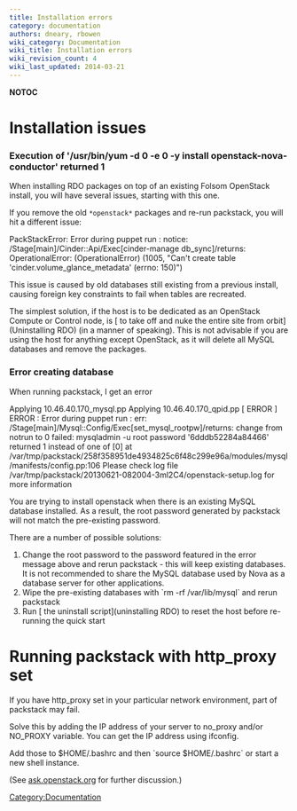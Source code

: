```yaml
---
title: Installation errors
category: documentation
authors: dneary, rbowen
wiki_category: Documentation
wiki_title: Installation errors
wiki_revision_count: 4
wiki_last_updated: 2014-03-21
---
```


__NOTOC__

# Installation issues

### Execution of '/usr/bin/yum -d 0 -e 0 -y install openstack-nova-conductor' returned 1

When installing RDO packages on top of an existing Folsom OpenStack install, you will have several issues, starting with this one.

If you remove the old `*openstack*` packages and re-run packstack, you will hit a different issue:

PackStackError: Error during puppet run : notice: /Stage[main]/Cinder::Api/Exec[cinder-manage db_sync]/returns: OperationalError: (OperationalError) (1005, "Can't create table 'cinder.volume_glance_metadata' (errno: 150)")

This issue is caused by old databases still existing from a previous install, causing foreign key constraints to fail when tables are recreated.

The simplest solution, if the host is to be dedicated as an OpenStack Compute or Control node, is [ to take off and nuke the entire site from orbit](Uninstalling RDO) (in a manner of speaking). This is not advisable if you are using the host for anything except OpenStack, as it will delete all MySQL databases and remove the packages.

### Error creating database

When running packstack, I get an error

Applying 10.46.40.170_mysql.pp Applying 10.46.40.170_qpid.pp [ ERROR ] ERROR : Error during puppet run : err: /Stage[main]/Mysql::Config/Exec[set_mysql_rootpw]/returns: change from notrun to 0 failed: mysqladmin -u root password '6dddb52284a84466' returned 1 instead of one of [0] at /var/tmp/packstack/258f358951de4934825c6f48c299e96a/modules/mysql/manifests/config.pp:106 Please check log file /var/tmp/packstack/20130621-082004-3ml2C4/openstack-setup.log for more information

You are trying to install openstack when there is an existing MySQL database installed. As a result, the root password generated by packstack will not match the pre-existing password.

There are a number of possible solutions:

1.  Change the root password to the password featured in the error message above and rerun packstack - this will keep existing databases. It is not recommended to share the MySQL database used by Nova as a database server for other applications.
2.  Wipe the pre-existing databases with \`rm -rf /var/lib/mysql\` and rerun packstack
3.  Run [ the uninstall script](uninstalling RDO) to reset the host before re-running the quick start

# Running packstack with http_proxy set

If you have http_proxy set in your particular network environment, part of packstack may fail.

Solve this by adding the IP address of your server to no_proxy and/or NO_PROXY variable. You can get the IP address using ifconfig.

Add those to $HOME/.bashrc and then \`source $HOME/.bashrc\` or start a new shell instance.

(See [ask.openstack.org](https://ask.openstack.org/en/question/24721/packstack-allinone-behind-a-proxy-server/) for further discussion.)

<Category:Documentation>
